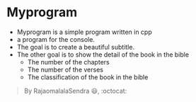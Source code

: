 # Myprogram
- Myprogram is a simple program written in cpp
- a program for the console.
- The goal is to create a beautiful subtitle.
- The other goal is to show the detail of the book in the bible
	- The number of the chapters
	- The number of the verses
	- The classification of the book in the bible
> By RajaomalalaSendra :smiley:, :octocat:
